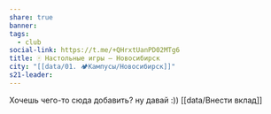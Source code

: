 ```yaml
---
share: true
banner: 
tags:
  - club
social-link: https://t.me/+QHrxtUanPD02MTg6
title: 🀄 Настольные игры – Новосибирск
city: "[[data/01. 🏕️Кампусы/Новосибирск]]"
s21-leader: 
---
```


Хочешь чего-то сюда добавить? ну давай :))
[[data/Внести вклад]]